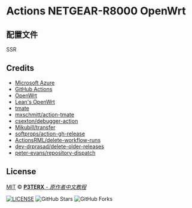 
# Actions NETGEAR-R8000 OpenWrt


## 配置文件

SSR

## Credits

- [Microsoft Azure](https://azure.microsoft.com) 
- [GitHub Actions](https://github.com/features/actions)
- [OpenWrt](https://github.com/openwrt/openwrt)                                    
- [Lean's OpenWrt](https://github.com/coolsnowwolf/lede)
- [tmate](https://github.com/tmate-io/tmate)
- [mxschmitt/action-tmate](https://github.com/mxschmitt/action-tmate)
- [csexton/debugger-action](https://github.com/csexton/debugger-action)
- [Mikubill/transfer](https://github.com/Mikubill/transfer)
- [softprops/action-gh-release](https://github.com/softprops/action-gh-release)
- [ActionsRML/delete-workflow-runs](https://github.com/ActionsRML/delete-workflow-runs)
- [dev-drprasad/delete-older-releases](https://github.com/dev-drprasad/delete-older-releases)
- [peter-evans/repository-dispatch](https://github.com/peter-evans/repository-dispatch)

## License

[MIT](https://github.com/XIMI518/OpenWrt-AX6000-firmware/blob/main/LICENSE) © [**P3TERX** - *原作者中文教程*](https://p3terx.com/archives/build-openwrt-with-github-actions.html)

[![LICENSE](https://img.shields.io/github/license/mashape/apistatus.svg?style=flat-square&label=LICENSE)](https://github.com/XIMI518/OpenWrt-AX6000-firmware/blob/main/LICENSE)
![GitHub Stars](https://img.shields.io/github/stars/P3TERX/Actions-OpenWrt.svg?style=flat-square&label=Stars&logo=github)
![GitHub Forks](https://img.shields.io/github/forks/P3TERX/Actions-OpenWrt.svg?style=flat-square&label=Forks&logo=github)
